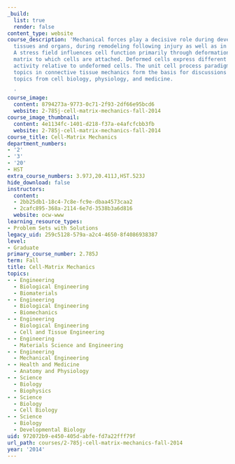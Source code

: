 ```yaml
---
_build:
  list: true
  render: false
content_type: website
course_description: 'Mechanical forces play a decisive role during development of
  tissues and organs, during remodeling following injury as well as in normal function.
  A stress field influences cell function primarily through deformation of the extracellular
  matrix to which cells are attached. Deformed cells express different biosynthetic
  activity relative to undeformed cells. The unit cell process paradigm combined with
  topics in connective tissue mechanics form the basis for discussions of several
  topics from cell biology, physiology, and medicine.

  '
course_image:
  content: 8794273a-9773-0c71-2f93-2df66e95bcd6
  website: 2-785j-cell-matrix-mechanics-fall-2014
course_image_thumbnail:
  content: 4e1134fc-1401-d218-f37a-e4afcfcbb3fb
  website: 2-785j-cell-matrix-mechanics-fall-2014
course_title: Cell-Matrix Mechanics
department_numbers:
- '2'
- '3'
- '20'
- HST
extra_course_numbers: 3.97J,20.411J,HST.523J
hide_download: false
instructors:
  content:
  - 2bb25db1-18c4-7c8e-fc9e-dbaa4573caa2
  - 2cafc895-368a-2114-6e7d-3538b3a6d816
  website: ocw-www
learning_resource_types:
- Problem Sets with Solutions
legacy_uid: 259c5128-579a-a2c4-4650-8f4086938387
level:
- Graduate
primary_course_number: 2.785J
term: Fall
title: Cell-Matrix Mechanics
topics:
- - Engineering
  - Biological Engineering
  - Biomaterials
- - Engineering
  - Biological Engineering
  - Biomechanics
- - Engineering
  - Biological Engineering
  - Cell and Tissue Engineering
- - Engineering
  - Materials Science and Engineering
- - Engineering
  - Mechanical Engineering
- - Health and Medicine
  - Anatomy and Physiology
- - Science
  - Biology
  - Biophysics
- - Science
  - Biology
  - Cell Biology
- - Science
  - Biology
  - Developmental Biology
uid: 972072b9-e450-405d-abfe-fd7a22fff79f
url_path: courses/2-785j-cell-matrix-mechanics-fall-2014
year: '2014'
---
```

